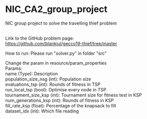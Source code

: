 # NIC_CA2_group_project
NIC group project to solve the travelling thief problem

<br/> Link to the GitHub problem page:
<br/> https://github.com/blankjul/gecco19-thief/tree/master

How to run:
Please run "solver.py" in folder "src"

Change the param in resource/param_properties
<br/> Params:
<br/> name (Type): Description
<br/> population_size_nsg (int): Population size
<br/> evaluations_tsp (int): Rounds of fitness in TSP
<br/> run_local_tsp (bool): Optimise every node in TSP
<br/> tournament_size_ksp (int): Tournament size for fitness test in KSP
<br/> num_generations_ksp (int): Rounds of fitness in KSP
<br/> fill_rate_ksp (float): Percentage of the knapsack to fill
<br/> dataset_idx (int): Which file reading

